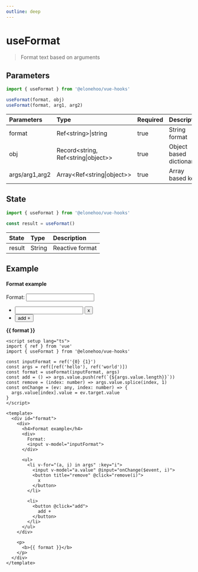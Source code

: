 ```yaml
---
outline: deep
---
```


<script setup lang="ts">
import { ref } from 'vue'
import { useFormat } from '@elonehoo/vue-hooks'

const inputFormat = ref("{0} {1}")

const args = ref([ref("hello"), ref("world")])

const format = useFormat(inputFormat, args)

const add = () => args.value.push(ref(`{${args.value.length}}`))

const remove = (index:number) => args.value.splice(index, 1)

const onChange = (ev:any, index:number) => {
  args.value[index].value = ev.target.value;
}
</script>

# useFormat

> Format text based on arguments

## Parameters

```typescript
import { useFormat } from '@elonehoo/vue-hooks'

useFormat(format, obj)
useFormat(format, arg1, arg2)
```

| Parameters | Type | Required | Description |
| :---------- | :---- | :-------- | :----------- |
| format | Ref\<string>\|string | true | String format |
| obj |	Record\<string, Ref\<string\|object>> |	true | Object based dictionary |
|args/arg1,arg2 |	Array\<Ref\<string\|object>> | true |	Array based keys |

## State

```typescript
import { useFormat } from '@elonehoo/vue-hooks'

const result = useFormat()
```

| State |	Type | Description |
| :---- | :---- | :----------- |
| result | String |	Reactive format |

## Example

<div id="format">
  <div>
    <h4>Format example</h4>
    <div>
      Format:
      <input v-model="inputFormat" />
    </div>
    <ul>
      <li v-for="(a, i) in args" :key="i">
        <input v-model="a.value" @input="onChange($event, i)" />
        <button title="remove" @click="remove(i)">x</button>
      </li>
      <li>
        <button @click="add">add +</button>
      </li>
    </ul>
  </div>
  <p>
    <b>{{ format }}</b>
  </p>
</div>

```vue
<script setup lang="ts">
import { ref } from 'vue'
import { useFormat } from '@elonehoo/vue-hooks'

const inputFormat = ref('{0} {1}')
const args = ref([ref('hello'), ref('world')])
const format = useFormat(inputFormat, args)
const add = () => args.value.push(ref(`{${args.value.length}}`))
const remove = (index: number) => args.value.splice(index, 1)
const onChange = (ev: any, index: number) => {
  args.value[index].value = ev.target.value
}
</script>

<template>
  <div id="format">
    <div>
      <h4>Format example</h4>
      <div>
        Format:
        <input v-model="inputFormat">
      </div>

      <ul>
        <li v-for="(a, i) in args" :key="i">
          <input v-model="a.value" @input="onChange($event, i)">
          <button title="remove" @click="remove(i)">
            x
          </button>
        </li>

        <li>
          <button @click="add">
            add +
          </button>
        </li>
      </ul>
    </div>

    <p>
      <b>{{ format }}</b>
    </p>
  </div>
</template>
```
